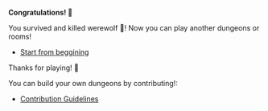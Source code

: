 **Congratulations! 🥳**

You survived and killed werewolf 🐺! Now you can play another dungeons or rooms! 

- [Start from beggining](../begin-journey.md)

Thanks for playing! 🥳

 You can build your own dungeons by contributing!:

- [Contribution Guidelines](../../../README.md#contribution-guidelines)